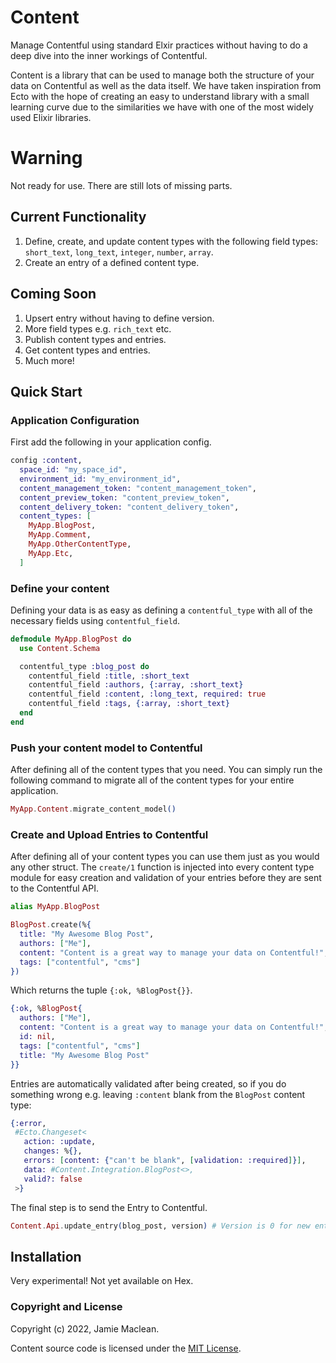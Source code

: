 # Content

Manage Contentful using standard Elxir practices without having to do a deep dive into the inner workings of Contentful.

Content is a library that can be used to manage both the structure of your data on Contentful as well as the data itself. We have taken inspiration from Ecto with the hope of creating an easy to understand library with a small learning curve due to the similarities we have with one of the most widely used Elixir libraries.

# Warning

Not ready for use. There are still lots of missing parts.

## Current Functionality

1. Define, create, and update content types with the following field types: `short_text`, `long_text`, `integer`, `number`, `array`.
2. Create an entry of a defined content type.

## Coming Soon

1. Upsert entry without having to define version.
2. More field types e.g. `rich_text` etc.
3. Publish content types and entries.
4. Get content types and entries.
5. Much more!

## Quick Start

### Application Configuration

First add the following in your application config.

```elixir
config :content,
  space_id: "my_space_id",
  environment_id: "my_environment_id",
  content_management_token: "content_management_token",
  content_preview_token: "content_preview_token",
  content_delivery_token: "content_delivery_token",
  content_types: [
    MyApp.BlogPost,
    MyApp.Comment,
    MyApp.OtherContentType,
    MyApp.Etc,
  ]
```

### Define your content

Defining your data is as easy as defining a `contentful_type` with all of the necessary fields using `contentful_field`.

```elixir
defmodule MyApp.BlogPost do
  use Content.Schema

  contentful_type :blog_post do
    contentful_field :title, :short_text
    contentful_field :authors, {:array, :short_text}
    contentful_field :content, :long_text, required: true
    contentful_field :tags, {:array, :short_text}
  end
end
```

### Push your content model to Contentful

After defining all of the content types that you need. You can simply run the following command to migrate all of the content types for your entire application.

  ```elixir
MyApp.Content.migrate_content_model()
  ```

### Create and Upload Entries to Contentful

After defining all of your content types you can use them just as you would any other struct. The `create/1` function is injected into every content type module for easy creation and validation of your entries before they are sent to the Contentful API.

```elixir
alias MyApp.BlogPost

BlogPost.create(%{
  title: "My Awesome Blog Post",
  authors: ["Me"],
  content: "Content is a great way to manage your data on Contentful!",
  tags: ["contentful", "cms"]
})
```

Which returns the tuple `{:ok, %BlogPost{}}`.

```elixir
{:ok, %BlogPost{
  authors: ["Me"],
  content: "Content is a great way to manage your data on Contentful!",
  id: nil,
  tags: ["contentful", "cms"]
  title: "My Awesome Blog Post"
}}
```

Entries are automatically validated after being created, so if you do something wrong e.g. leaving `:content` blank from the `BlogPost` content type:

```elixir
{:error,
 #Ecto.Changeset<
   action: :update,
   changes: %{},
   errors: [content: {"can't be blank", [validation: :required]}],
   data: #Content.Integration.BlogPost<>,
   valid?: false
 >}
```

The final step is to send the Entry to Contentful. 

```elixir
Content.Api.update_entry(blog_post, version) # Version is 0 for new entry
```

## Installation

  Very experimental! Not yet available on Hex.

### Copyright and License

  Copyright (c) 2022, Jamie Maclean.

  Content source code is licensed under the [MIT License](LICENSE.md).
